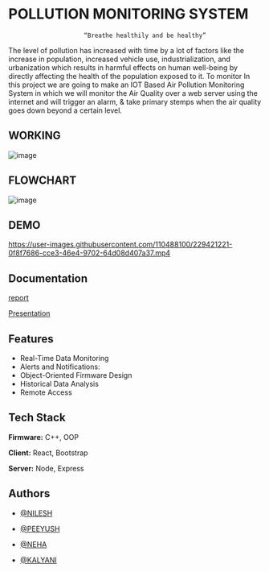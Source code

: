 

# POLLUTION MONITORING SYSTEM

                         “Breathe healthily and be healthy”
The level of pollution has increased with time by a lot of factors like the increase in 
population, increased vehicle use, industrialization, and urbanization which results in 
harmful effects on human well-being by directly affecting the health of the 
population exposed to it. To monitor In this project we are going to make an IOT 
Based Air Pollution Monitoring System in which we will monitor the Air Quality 
over a web server using the internet and will trigger an alarm, & take primary stemps when the air quality 
goes down beyond a certain level. 
## WORKING

![image](https://drive.google.com/uc?export=view&id=1bKHJXGmDnJI9tzJOK5p1TdT8svEKIvKy)


## FLOWCHART
![image](https://drive.google.com/uc?export=view&id=1PQtIzPi2Bfda-CKPT0yDFSUkvoL5Tfdp)



## DEMO
https://user-images.githubusercontent.com/110488100/229421221-0f8f7686-cce3-46e4-9702-64d08d407a37.mp4


## Documentation

[report](https://github.com/WarkeNilesh/Pollution-Monitoring-System/files/12240519/report.pdf)

[Presentation](https://www.canva.com/design/DAFfN5PtMy8/view?utm_content=DAFfN5PtMy8&utm_campaign=designshare&utm_medium=link&utm_source=publishsharelink)

## Features

- Real-Time Data Monitoring
- Alerts and Notifications:
- Object-Oriented Firmware Design
- Historical Data Analysis
- Remote Access


## Tech Stack

**Firmware:** C++, OOP

**Client:** React, Bootstrap

**Server:** Node, Express



## Authors
- [@NILESH](https://www.linkedin.com/in/warke-nilesh-88711a228/)

- [@PEEYUSH](https://www.linkedin.com/in/peeyush-deshpande-237323243)

- [@NEHA](https://www.linkedin.com/in/neha-kore-9a051a221)

- [@KALYANI](https://www.linkedin.com/in/kalyani-tangade-a6b05121a)
